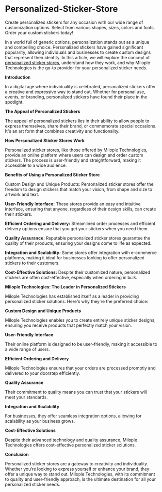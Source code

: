 # Personalized-Sticker-Store
Create personalized stickers for any occasion with our wide range of customization options. Select from various shapes, sizes, colors and fonts. Order your custom stickers today!

In a world full of generic options, personalization stands out as a unique and compelling choice. Personalized stickers have gained significant popularity, allowing individuals and businesses to create custom designs that represent their identity. In this article, we will explore the concept of [personalized sticker stores](https://www.milople.com/personalized-sticker-store.html), understand how they work, and why Milople Technologies is the go-to provider for your personalized sticker needs.

**Introduction**

In a digital age where individuality is celebrated, personalized stickers offer a creative and expressive way to stand out. Whether for personal use, events, or branding, personalized stickers have found their place in the spotlight.

**The Appeal of Personalized Stickers**

The appeal of personalized stickers lies in their ability to allow people to express themselves, share their brand, or commemorate special occasions. It's an art form that combines creativity and functionality.

**How Personalized Sticker Stores Work**

Personalized sticker stores, like those offered by Milople Technologies, provide an online platform where users can design and order custom stickers. The process is user-friendly and straightforward, making it accessible to a wide audience.

**Benefits of Using a Personalized Sticker Store**

Custom Design and Unique Products: Personalized sticker stores offer the freedom to design stickers that match your vision, from shape and size to artwork and text.

**User-Friendly Interface:** These stores provide an easy and intuitive interface, ensuring that anyone, regardless of their design skills, can create their stickers.

**Efficient Ordering and Delivery:** Streamlined order processes and efficient delivery options ensure that you get your stickers when you need them.

**Quality Assurance:** Reputable personalized sticker stores guarantee the quality of their products, ensuring your designs come to life as expected.

**Integration and Scalability:** Some stores offer integration with e-commerce platforms, making it ideal for businesses looking to offer personalized stickers to their customers.

**Cost-Effective Solutions:** Despite their customized nature, personalized stickers are often cost-effective, especially when ordering in bulk.

**Milople Technologies: The Leader in Personalized Stickers**

Milople Technologies has established itself as a leader in providing personalized sticker solutions. Here's why they're the preferred choice:

**Custom Design and Unique Products**

Milople Technologies enables you to create entirely unique sticker designs, ensuring you receive products that perfectly match your vision.

**User-Friendly Interface**

Their online platform is designed to be user-friendly, making it accessible to a wide range of users.

**Efficient Ordering and Delivery**

Milople Technologies ensures that your orders are processed promptly and delivered to your doorstep efficiently.

**Quality Assurance**

Their commitment to quality means you can trust that your stickers will meet your standards.

**Integration and Scalability**

For businesses, they offer seamless integration options, allowing for scalability as your business grows.

**Cost-Effective Solutions**

Despite their advanced technology and quality assurance, Milople Technologies offers cost-effective personalized sticker solutions.

**Conclusion**

Personalized sticker stores are a gateway to creativity and individuality. Whether you're looking to express yourself or enhance your brand, they offer a unique way to stand out. Milople Technologies, with its commitment to quality and user-friendly approach, is the ultimate destination for all your personalized sticker needs.
